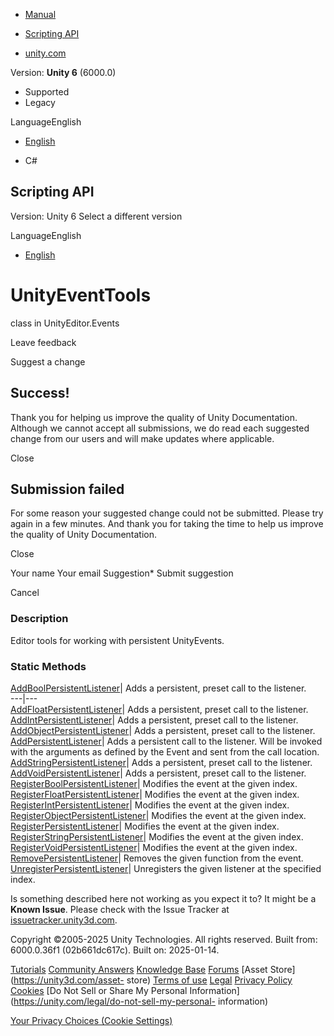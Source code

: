 [ ]()

  * [Manual](../Manual/index.html)
  * [Scripting API](../ScriptReference/index.html)

  * [unity.com](https://unity.com/)

Version: **Unity 6** (6000.0)

  * Supported
  * Legacy

LanguageEnglish

  * [English]()

  * C#

[ ](https://docs.unity3d.com)

## Scripting API

Version: Unity 6 Select a different version

LanguageEnglish

  * [English]()

# UnityEventTools

class in UnityEditor.Events

Leave feedback

Suggest a change

## Success!

Thank you for helping us improve the quality of Unity Documentation. Although
we cannot accept all submissions, we do read each suggested change from our
users and will make updates where applicable.

Close

## Submission failed

For some reason your suggested change could not be submitted. Please <a>try
again</a> in a few minutes. And thank you for taking the time to help us
improve the quality of Unity Documentation.

Close

Your name Your email Suggestion* Submit suggestion

Cancel

[ ]()

### Description

Editor tools for working with persistent UnityEvents.

### Static Methods

[AddBoolPersistentListener](Events.UnityEventTools.AddBoolPersistentListener.html)|
Adds a persistent, preset call to the listener.  
---|---  
[AddFloatPersistentListener](Events.UnityEventTools.AddFloatPersistentListener.html)|
Adds a persistent, preset call to the listener.  
[AddIntPersistentListener](Events.UnityEventTools.AddIntPersistentListener.html)|
Adds a persistent, preset call to the listener.  
[AddObjectPersistentListener](Events.UnityEventTools.AddObjectPersistentListener.html)|
Adds a persistent, preset call to the listener.  
[AddPersistentListener](Events.UnityEventTools.AddPersistentListener.html)|
Adds a persistent call to the listener. Will be invoked with the arguments as
defined by the Event and sent from the call location.  
[AddStringPersistentListener](Events.UnityEventTools.AddStringPersistentListener.html)|
Adds a persistent, preset call to the listener.  
[AddVoidPersistentListener](Events.UnityEventTools.AddVoidPersistentListener.html)|
Adds a persistent, preset call to the listener.  
[RegisterBoolPersistentListener](Events.UnityEventTools.RegisterBoolPersistentListener.html)|
Modifies the event at the given index.  
[RegisterFloatPersistentListener](Events.UnityEventTools.RegisterFloatPersistentListener.html)|
Modifies the event at the given index.  
[RegisterIntPersistentListener](Events.UnityEventTools.RegisterIntPersistentListener.html)|
Modifies the event at the given index.  
[RegisterObjectPersistentListener](Events.UnityEventTools.RegisterObjectPersistentListener.html)|
Modifies the event at the given index.  
[RegisterPersistentListener](Events.UnityEventTools.RegisterPersistentListener.html)|
Modifies the event at the given index.  
[RegisterStringPersistentListener](Events.UnityEventTools.RegisterStringPersistentListener.html)|
Modifies the event at the given index.  
[RegisterVoidPersistentListener](Events.UnityEventTools.RegisterVoidPersistentListener.html)|
Modifies the event at the given index.  
[RemovePersistentListener](Events.UnityEventTools.RemovePersistentListener.html)|
Removes the given function from the event.  
[UnregisterPersistentListener](Events.UnityEventTools.UnregisterPersistentListener.html)|
Unregisters the given listener at the specified index.  
  
Is something described here not working as you expect it to? It might be a
**Known Issue**. Please check with the Issue Tracker at
[issuetracker.unity3d.com](https://issuetracker.unity3d.com).

Copyright ©2005-2025 Unity Technologies. All rights reserved. Built from:
6000.0.36f1 (02b661dc617c). Built on: 2025-01-14.

[Tutorials](https://unity3d.com/learn) [Community
Answers](https://answers.unity3d.com) [Knowledge
Base](https://support.unity3d.com/hc/en-us)
[Forums](https://forum.unity3d.com) [Asset Store](https://unity3d.com/asset-
store) [Terms of use](https://docs.unity3d.com/Manual/TermsOfUse.html)
[Legal](https://unity.com/legal) [Privacy
Policy](https://unity.com/legal/privacy-policy)
[Cookies](https://unity.com/legal/cookie-policy) [Do Not Sell or Share My
Personal Information](https://unity.com/legal/do-not-sell-my-personal-
information)

[Your Privacy Choices (Cookie Settings)](javascript:void\(0\);)

